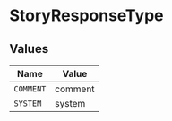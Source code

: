 # StoryResponseType


## Values

| Name      | Value     |
| --------- | --------- |
| `COMMENT` | comment   |
| `SYSTEM`  | system    |